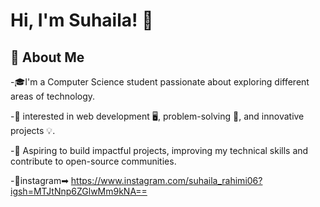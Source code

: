 # Hi, I'm Suhaila! 👋

## 🌟 About Me
-🎓I'm a Computer Science student passionate about exploring different areas of technology.

-🌱 interested in web development 🖥️, problem-solving 🧠, and innovative projects 💡.

-🎯 Aspiring to build impactful projects, improving my technical skills and contribute to open-source communities.

-💫instagram➡
https://www.instagram.com/suhaila_rahimi06?igsh=MTJtNnp6ZGlwMm9kNA==




